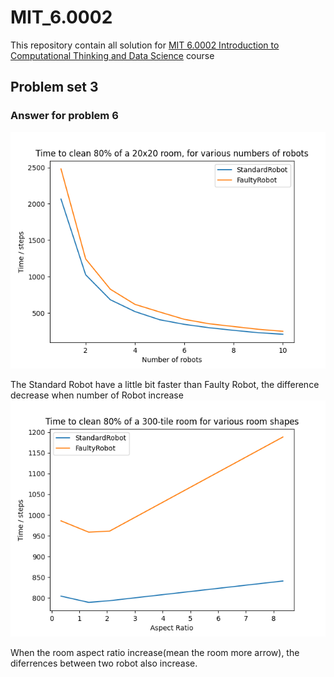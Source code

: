 # MIT_6.0002
This repository contain all solution for [MIT 6.0002 Introduction to Computational Thinking and Data Science](https://ocw.mit.edu/courses/electrical-engineering-and-computer-science/6-0002-introduction-to-computational-thinking-and-data-science-fall-2016/index.htm) course

## Problem set 3
### Answer for problem 6
![performance of the two robot types compare when cleaning 80% of a 20x20 room](https://github.com/vuthanhdatt/MIT_6.0002/blob/main/images/ps3/Figure_1.png "Performance of the two robot types compare when cleaning 80% of a 20x20 room")

The Standard Robot have a little bit faster than Faulty Robot, the difference decrease when number of Robot increase
![performance of the two robot types compare when two of each robot cleans 80% of rooms with dimension](https://github.com/vuthanhdatt/MIT_6.0002/blob/main/images/ps3/Figure_2.png "performance of the two robot types compare when two of each robot cleans 80% of rooms with dimension")

When the room aspect ratio increase(mean the room more arrow), the diferrences between two robot also increase.